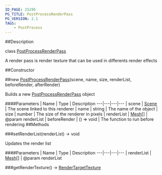 ```yaml
---
ID_PAGE: 25295
PG_TITLE: PostProcessRenderPass
PG_VERSION: 2.1
TAGS:
    - PostProcess
---
```

##Description

class [PostProcessRenderPass](/classes/2.2/PostProcessRenderPass)

A render pass is render texture that can be used in differents render effects

##Constructor

##new [PostProcessRenderPass](/classes/2.2/PostProcessRenderPass)(scene, name, size, renderList, beforeRender, afterRender)

Builds a new [PostProcessRenderPass](/classes/2.2/PostProcessRenderPass) object

####Parameters
 | Name | Type | Description
---|---|---|---
 | scene | [Scene](/classes/2.2/Scene) |  The scene linked to this renderer
 | name | string |  The name of the object
 | size | number |  The size of the renderer in pixels
 | renderList | [Mesh](/classes/2.2/Mesh)[] |  @param renderList
 | beforeRender | () =&gt; void |  The function to run before rendering
##Methods

###setRenderList(renderList) &rarr; void

Updates the render list

####Parameters
 | Name | Type | Description
---|---|---|---
 | renderList | [Mesh](/classes/2.2/Mesh)[] |  @param renderList

###getRenderTexture() &rarr; [RenderTargetTexture](/classes/2.2/RenderTargetTexture)


